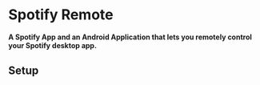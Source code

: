 <h1>Spotify Remote</h1>
<b>A Spotify App and an Android Application that lets you remotely control your Spotify desktop app.</b>

<h2>Setup</h2>
